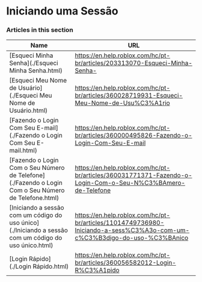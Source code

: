 # Iniciando uma Sessão  
### Articles in this section
Name|URL
-|-
[Esqueci Minha Senha](./Esqueci Minha Senha.html) |https://en.help.roblox.com/hc/pt-br/articles/203313070-Esqueci-Minha-Senha-
[Esqueci Meu Nome de Usuário](./Esqueci Meu Nome de Usuário.html) |https://en.help.roblox.com/hc/pt-br/articles/360028719931-Esqueci-Meu-Nome-de-Usu%C3%A1rio
[Fazendo o Login Com Seu E-mail](./Fazendo o Login Com Seu E-mail.html) |https://en.help.roblox.com/hc/pt-br/articles/360000495826-Fazendo-o-Login-Com-Seu-E-mail
[Fazendo o Login Com o Seu Número de Telefone](./Fazendo o Login Com o Seu Número de Telefone.html) |https://en.help.roblox.com/hc/pt-br/articles/360031771371-Fazendo-o-Login-Com-o-Seu-N%C3%BAmero-de-Telefone
[Iniciando a sessão com um código do uso único](./Iniciando a sessão com um código do uso único.html) |https://en.help.roblox.com/hc/pt-br/articles/11014749736980-Iniciando-a-sess%C3%A3o-com-um-c%C3%B3digo-do-uso-%C3%BAnico
[Login Rápido](./Login Rápido.html) |https://en.help.roblox.com/hc/pt-br/articles/360056582012-Login-R%C3%A1pido